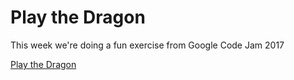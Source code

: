 # Play the Dragon #

This week we're doing a fun exercise from Google Code Jam 2017

[Play the Dragon](https://code.google.com/codejam/contest/5304486/dashboard#s=p2)
